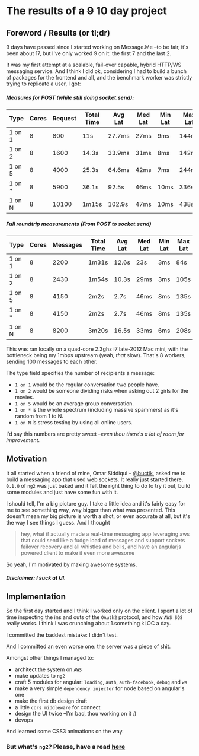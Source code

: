 # The results of a ~~9~~ 10 day project

## Foreword / Results (or tl;dr)

9 days have passed since I started working on Message.Me –to be fair, it's been about 17, but I've only worked 9 on it: the first 7 and the last 2.

It was my first attempt at a scalable, fail-over capable, hybrid HTTP/WS messaging service. And I think I did ok, considering I had to build a bunch of packages for the frontend and all, and the benchmark worker was strictly trying to replicate a user, I got:

##### Measures for POST (while still doing socket.send):

| Type   | Cores | Request  | Total Time | Avg Lat | Med Lat | Min Lat | Max Lat |
| ------ | ----- | -------- | ---------- | ------- | ------- | ------- | ------- |
| 1 on 1 | 8     | 800      | 11s        | 27.7ms  | 27ms    | 9ms     | 144ms   |
| 1 on 2 | 8     | 1600     | 14.3s      | 33.9ms  | 31ms    | 8ms     | 142ms   |
| 1 on 5 | 8     | 4000     | 25.3s      | 64.6ms  | 42ms    | 7ms     | 244ms   |
| 1 on * | 8     | 5900     | 36.1s      | 92.5s   | 46ms    | 10ms    | 336s    |
| 1 on N | 8     | 10100    | 1m15s      | 102.9s  | 47ms    | 10ms    | 438s    |

##### Full roundtrip measurements (From POST to socket.send)

| Type   | Cores | Messages | Total Time | Avg Lat | Med Lat | Min Lat | Max Lat |
| ------ | ----- | -------- | ---------- | ------- | ------- | ------- | ------- |
| 1 on 1 | 8     | 2200     | 1m31s      | 12.6s   | 23s     | 3ms     | 84s     |
| 1 on 2 | 8     | 2430     | 1m54s      | 10.3s   | 29ms    | 3ms     | 105s    |
| 1 on 5 | 8     | 4150     | 2m2s       | 2.7s    | 46ms    | 8ms     | 135s    |
| 1 on * | 8     | 4150     | 2m2s       | 2.7s    | 46ms    | 8ms     | 135s    |
| 1 on N | 8     | 8200     | 3m20s      | 16.5s   | 33ms    | 6ms     | 208s    |

This was ran locally on a quad-core 2.3ghz i7 late-2012 Mac mini, with the bottleneck being my 1mbps upstream (yeah, *that* slow). That's 8 workers, sending 100 messages to each other.

The type field specifies the number of recipients a message:

* `1 on 1` would be the regular conversation two people have.
* `1 on 2` would be someone dividing risks when asking out 2 girls for the movies.
* `1 on 5` would be an average group conversation.
* `1 on *` is the whole spectrum (including massive spammers) as it's random from 1 to N.
* `1 on N` is stress testing by using all online users.

I'd say this numbers are pretty sweet –*even thou there's a lot of room for improvement*.

## Motivation

It all started when a friend of mine, Omar Siddiqui – [@buctik](https://twitter.com/buctik), asked me to build a messaging app that used web sockets. It really just started there. `0.1.0` of `ng2` was just baked and it felt the right thing to do to try it out, build some modules and just have some fun with it.

I should tell, I'm a big picture guy. I take a little idea and it's fairly easy for me to see something way, way bigger than what was presented. This doesn't mean my big picture is worth a shot, or even accurate at all, but it's the way I see things I guess. And I thought

> hey, what if actually made a real-time messaging app leveraging aws that could send like a fudge load of messages and support sockets failover recovery and all whistles and bells, and have an angularjs powered client to make it even more awesome

So yeah, I'm motivated by making awesome systems. 

##### Disclaimer: I suck at UI.

## Implementation

So the first day started and I think I worked only on the client. I spent a lot of time inspecting the ins and outs of the `OAuth2` protocol, and how `AWS SQS` really works. I think I was crunching about 1.something kLOC a day.

I committed the baddest mistake: I didn't test.

And I committed an even worse one: the server was a piece of shit. 

Amongst other things I managed to:

* architect the system on `AWS`
* make updates to `ng2`
* craft 5 modules for angular: `loading`, `auth`, `auth-facebook`, `debug` and `ws`
* make a very simple `dependency injector` for node based on angular's one
* make the first db design draft
* a little `cors middleware` for connect
* design the UI twice –I'm bad, thou working on it :)
* devops

And learned some CSS3 animations on the way.

### But what's `ng2`? Please, have a read [here](http://ng2.github.io)